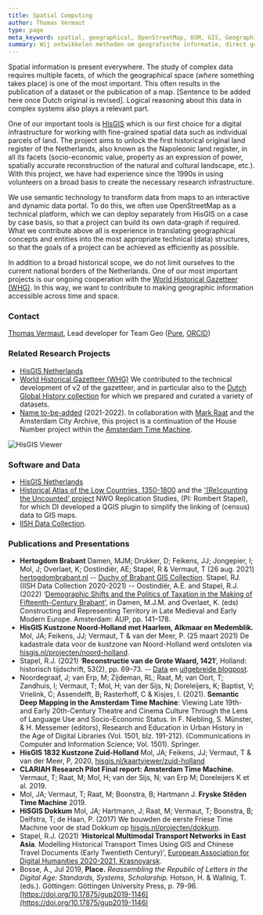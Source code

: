 ```yaml
---
title: Spatial Computing
author: Thomas Vermaut
type: page
meta_keyword: spatial, geographical, OpenStreetMap, OSM, GIS, Geographical Information System, HisGIS, Historical GIS, land register, map, historical travel, gazetteers, urban gazetteers.
summary: Wij ontwikkelen methoden om geografische informatie, direct gerelateerd aan andere typen informatie, in kaart te brengen.
---
```


Spatial information is present everywhere. The study of complex data requires multiple facets, of which the geographical space (_where_ something takes place) is one of the most important. This often results in the publication of a dataset or the publication of a map. [Sentence to be added here once Dutch original is revised]. Logical reasoning about this data in complex systems also plays a relevant part.

One of our important tools is [HisGIS](https://hisgis.nl) which is our first choice for a digital infrastructure for working with fine-grained spatial data such as individual parcels of land. The project aims to unlock the first historical original land register of the Netherlands, also known as the Napoleonic land register, in all its facets (socio-economic value, property as an expression of power, spatially accurate reconstruction of the natural and cultural landscape, etc.). With this project, we have had experience since the 1990s in using volunteers on a broad basis to create the necessary research infrastructure.

We use semantic technology to transform data from maps to an interactive and dynamic data portal. To do this, we often use OpenStreetMap as a technical platform, which we can deploy separately from HisGIS on a case by case basis, so that a project can build its own data-graph if required. What we contribute above all is experience in translating geographical concepts and entities into the most appropriate technical (data) structures, so that the goals of a project can be achieved as efficiently as possible.

In addition to a broad historical scope, we do not limit ourselves to the current national borders of the Netherlands. One of our most important projects is our ongoing cooperation with the [World Historical Gazetteer (WHG)](https://whgazetteer.org/). In this way, we want to contribute to making geographic information accessible across time and space.

### Contact

[Thomas Vermaut](mailto:thomas.vermaut@di.huc.knaw.nl), Lead developer for Team Geo ([Pure](https://pure.knaw.nl/portal/en/persons/thomas-vermaut), [ORCID](https://orcid.org/0000-0003-2770-7383))

### Related Research Projects

- [HisGIS Netherlands](https://hisgis.nl)
- [World Historical Gazetteer (WHG)](https://whgazetteer.org/) We contributed to the technical development of v2 of the gazetteer, and in particular also to the [Dutch Global History collection](https://whgazetteer.org/collections/2/detail) for which we prepared and curated a variety of datasets.
- [Name to-be-added](https://www.amsterdam.nl/stadsarchief/organisatie/projecten/juiste-adres/) (2021-2022). In collaboration with [Mark Raat](https://www.fryske-akademy.nl/nl/over-ons/medewerkers/medewerkerspagina/news/detail/mraat/) and the Amsterdam City Archive, this project is a continuation of the House Number project within the [Amsterdam Time Machine](https://www.amsterdamtimemachine.nl/).

![HisGIS Viewer](/images/his-gis.png)

### Software and Data

- [HisGIS Netherlands](https://hisgis.nl)
- [Historical Atlas of the Low Countries, 1350-1800](https://hdl.handle.net/10622/PGFYTM) and the ['(Re)counting the Uncounted' project](https://www.nwo.nl/projecten/40119038) NWO Replication Studies, (PI: Rombert Stapel), for which DI developed a QGIS plugin to simplify the linking of (census) data to GIS maps.
- [IISH Data Collection](https://datasets.iisg.amsterdam/).

### Publications and Presentations

- **Hertogdom Brabant** Damen, MJM; Drukker, D; Feikens, JJ; Jongepier, I; Mol, J; Overlaet, K; Oostindiër, AE; Stapel, R & Vermaut, T (26 aug. 2021) [hertogdombrabant.nl](https://hertogdombrabant.nl/)
-- [Duchy of Brabant GIS Collection](https://hdl.handle.net/10622/UOKBYL). Stapel, RJ. (IISH Data Collection 2020-2021)
-- Oostindiër, A.E. and Stapel, R.J. (2022) ‘[Demographic Shifts and the Politics of Taxation in the Making of Fifteenth-Century Brabant](https://library.oapen.org/bitstream/handle/20.500.12657/52143/9789048551804.pdf?sequence=1#page=142)’, in Damen, M.J.M. and Overlaet, K. (eds) Constructing and Representing Territory in Late Medieval and Early Modern Europe. Amsterdam: AUP, pp. 141–178.
- **HisGIS Kustzone Noord-Holland met Haarlem, Alkmaar en Medemblik.** Mol, JA; Feikens, JJ; Vermaut, T & van der Meer, P. (25 maart 2021) De kadastrale data voor de kustzone van Noord-Holland werd ontsloten via [hisgis.nl/projecten/noord-holland](https://hisgis.nl/projecten/noord-holland/).
- Stapel, R.J. (2021) ‘**Reconstructie van de Grote Waard, 1421**’, Holland: historisch tijdschrift, 53(2), pp. 69–73.
-- [Data](https://hdl.handle.net/10622/XZAHCX) en [uitgebreide blogpost](https://rombertstapel.com/2021/06/reconstruction-of-the-grote-waard-1421/).
- Noordegraaf, J; van Erp, M; Zijdeman, RL; Raat, M; van Oort, T; Zandhuis, I; Vermaut, T; Mol, H; van der Sijs, N; Doreleijers, K; Baptist, V; Vrielink, C; Assendelft, B; Rasterhoff, C & Kisjes, I. (2021). **Semantic Deep Mapping in the Amsterdam Time Machine**: Viewing Late 19th- and Early 20th-Century Theatre and Cinema Culture Through the Lens of Language Use and Socio-Economic Status. In F. Niebling, S. Münster, & H. Messemer (editors), Research and Education in Urban History in the Age of Digital Libraries (Vol. 1501, blz. 191-212). (Communications in Computer and Information Science; Vol. 1501). Springer.
- **HisGIS 1832 Kustzone Zuid-Holland** Mol, JA; Feikens, JJ; Vermaut, T & van der Meer, P, 2020, [hisgis.nl/kaartviewer/zuid-holland](https://hisgis.nl/kaartviewer/zuid-holland/)
- **CLARIAH Research Pilot Final report: Amsterdam Time Machine.** Vermaut, T; Raat, M; Mol, H; van der Sijs, N; van Erp M; Doreleijers K et al. 2019.
- Mol, JA; Vermaut, T; Raat, M; Boonstra, B; Hartmann J. **Fryske Stêden Time Machine** 2019.
- **HiSGIS Dokkum** Mol, JA; Hartmann, J; Raat, M; Vermaut, T; Boonstra, B; Delfstra, T; de Haan, P. (2017) We bouwden de eerste Friese Time Machine voor de stad Dokkum op [hisgis.nl/projecten/dokkum](https://hisgis.nl/projecten/dokkum/).
- Stapel, R.J. (2021) ‘**Historical Multimodal Transport Networks in East Asia**. Modelling Historical Transport Times Using GIS and Chinese Travel Documents (Early Twentieth Century)’, [European Association for Digital Humanities 2020-2021, Krasnoyarsk](https://eadh2020-2021.org).
- Bosse, A., Jul 2019, **Place.** _Reassembling the Republic of Letters in the Digital Age: Standards, Systems, Scholarship._ Hotson, H. & Wallnig, T. (eds.). Göttingen: Göttingen University Press, p. 79-96. [https://doi.org/10.17875/gup2019-1146](https://doi.org/10.17875/gup2019-1146)
